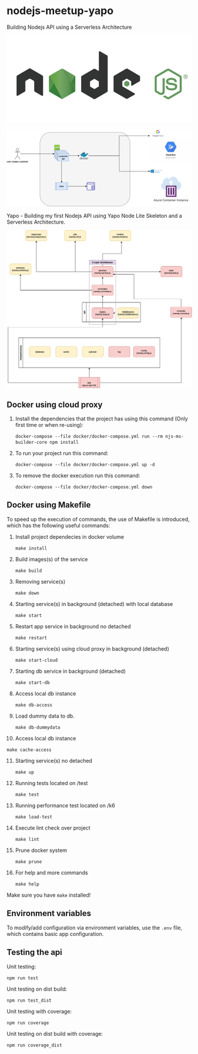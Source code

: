 # nodejs-meetup-yapo

Building Nodejs API using a Serverless Architecture

![alt text](./nodejs_logo.png)

![alt text](./nodejs_meetup_yapo.png)

Yapo - Building my first Nodejs API using Yapo Node Lite Skeleton and a Serverless Architecture.

![alt text](./node_skeleton_lite.png)

## Docker using cloud proxy

1.  Install the dependencies that the project has using this command (Only first time or when re-using):
    ```
    docker-compose --file docker/docker-compose.yml run --rm njs-ms-builder-core npm install
    ```
2.  To run your project run this command:
    ```
    docker-compose --file docker/docker-compose.yml up -d
    ```
3.  To remove the docker execution run this command:
    ```
    docker-compose --file docker/docker-compose.yml down
    ```

## Docker using Makefile

To speed up the execution of commands, the use of Makefile is introduced, which has the following useful commands:

1. Install project dependecies in docker volume
   ```
   make install
   ```
2. Build images(s) of the service
   ```
   make build
   ```
3. Removing service(s)
   ```
   make down
   ```
4. Starting service(s) in background (detached) with local database
   ```
   make start
   ```
5. Restart app service in background no detached
   ```
   make restart
   ```
6. Starting service(s) using cloud proxy in background (detached)
   ```
   make start-cloud
   ```
7. Starting db service in background (detached)
   ```
   make start-db
   ```
8. Access local db instance
   ```
   make db-access
   ```
9. Load dummy data to db.
   ```
   make db-dummydata
   ```
10. Access local db instance

```
make cache-access
```

11. Starting service(s) no detached
    ```
    make up
    ```
12. Running tests located on /test
    ```
    make test
    ```
13. Running performance test located on /k6
    ```
    make load-test
    ```
14. Execute lint check over project
    ```
    make lint
    ```
15. Prune docker system
    ```
    make prune
    ```
16. For help and more commands
    ```
    make help
    ```

Make sure you have `make` installed!

## Environment variables

To modify/add configuration via environment variables, use the `.env` file, which contains basic app configuration.

## Testing the api

Unit testing:

    npm run test

Unit testing on dist build:

    npm run test_dist

Unit testing with coverage:

    npm run coverage

Unit testing on dist build with coverage:

    npm run coverage_dist
